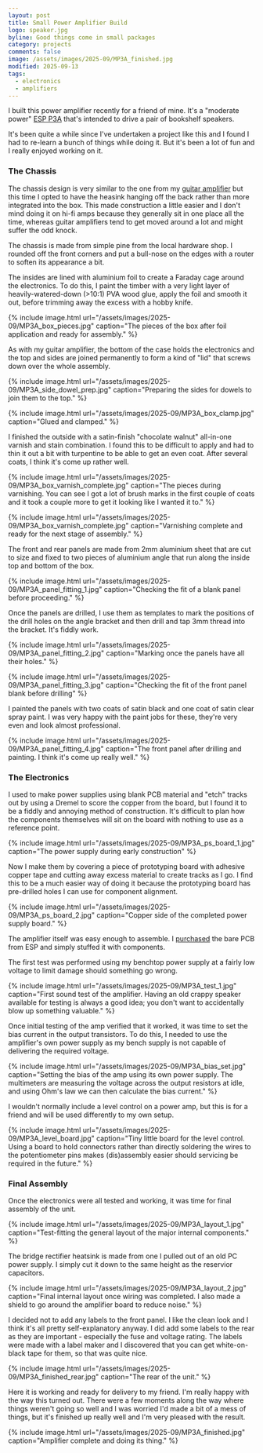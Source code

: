 ```yaml
---
layout: post
title: Small Power Amplifier Build
logo: speaker.jpg
byline: Good things come in small packages
category: projects
comments: false
image: /assets/images/2025-09/MP3A_finished.jpg
modified: 2025-09-13
tags:
  - electronics
  - amplifiers
---
```


I built this power amplifier recently for a friend of mine. It's a "moderate power" [ESP P3A](https://sound-au.com/project3a.htm) that's intended to drive a pair of bookshelf speakers.

It's been quite a while since I've undertaken a project like this and I found I had to re-learn a bunch of things while doing it. But it's been a lot of fun and I really enjoyed working on it.

### The Chassis

The chassis design is very similar to the one from my [guitar amplifier](/projects/2016/04/10/ESP-P27-Guitar-Amp.html) but this time I opted to have the heasink hanging off the back rather than more integrated into the box. This made construction a little easier and I don't mind doing it on hi-fi amps because they generally sit in one place all the time, whereas guitar amplifiers tend to get moved around a lot and might suffer the odd knock.

The chassis is made from simple pine from the local hardware shop. I rounded off the front corners and put a bull-nose on the edges with a router to soften its appearance a bit.

The insides are lined with aluminium foil to create a Faraday cage around the electronics. To do this, I paint the timber with a very light layer of heavily-watered-down (>10:1) PVA wood glue, apply the foil and smooth it out, before trimming away the excess with a hobby knife.

{% include image.html url="/assets/images/2025-09/MP3A_box_pieces.jpg" caption="The pieces of the box after foil application and ready for assembly." %}

As with my guitar amplifier, the bottom of the case holds the electronics and the top and sides are joined permanently to form a kind of "lid" that screws down over the whole assembly.

{% include image.html url="/assets/images/2025-09/MP3A_side_dowel_prep.jpg" caption="Preparing the sides for dowels to join them to the top." %}

{% include image.html url="/assets/images/2025-09/MP3A_box_clamp.jpg" caption="Glued and clamped." %}

I finished the outside with a satin-finish "chocolate walnut" all-in-one varnish and stain combination. I found this to be difficult to apply and had to thin it out a bit with turpentine to be able to get an even coat. After several coats, I think it's come up rather well.

{% include image.html url="/assets/images/2025-09/MP3A_box_varnish_complete.jpg" caption="The pieces during varnishing. You can see I got a lot of brush marks in the first couple of coats and it took a couple more to get it looking like I wanted it to." %}

{% include image.html url="/assets/images/2025-09/MP3A_box_varnish_complete.jpg" caption="Varnishing complete and ready for the next stage of assembly." %}

The front and rear panels are made from 2mm aluminium sheet that are cut to size and fixed to two pieces of aluminium angle that run along the inside top and bottom of the box.

{% include image.html url="/assets/images/2025-09/MP3A_panel_fitting_1.jpg" caption="Checking the fit of a blank panel before proceeding." %}

Once the panels are drilled, I use them as templates to mark the positions of the drill holes on the angle bracket and then drill and tap 3mm thread into the bracket. It's fiddly work.

{% include image.html url="/assets/images/2025-09/MP3A_panel_fitting_2.jpg" caption="Marking once the panels have all their holes." %}

{% include image.html url="/assets/images/2025-09/MP3A_panel_fitting_3.jpg" caption="Checking the fit of the front panel blank before drilling" %}

I painted the panels with two coats of satin black and one coat of satin clear spray paint. I was very happy with the paint jobs for these, they're very even and look almost professional.

{% include image.html url="/assets/images/2025-09/MP3A_panel_fitting_4.jpg" caption="The front panel after drilling and painting. I think it's come up really well." %}

### The Electronics

I used to make power supplies using blank PCB material and "etch" tracks out by using a Dremel to score the copper from the board, but I found it to be a fiddly and annoying method of construction. It's difficult to plan how the components themselves will sit on the board with nothing to use as a reference point.

{% include image.html url="/assets/images/2025-09/MP3A_ps_board_1.jpg" caption="The power supply during early construction" %}

Now I make them by covering a piece of prototyping board with adhesive copper tape and cutting away excess material to create tracks as I go. I find this to be a much easier way of doing it because the prototyping board has pre-drilled holes I can use for component alignment.

{% include image.html url="/assets/images/2025-09/MP3A_ps_board_2.jpg" caption="Copper side of the completed power supply board." %}

The amplifier itself was easy enough to assemble. I [purchased](https://sound-au.com/pcb/pricelist.html) the bare PCB from ESP and simply stuffed it with components.

The first test was performed using my benchtop power supply at a fairly low voltage to limit damage should something go wrong.

{% include image.html url="/assets/images/2025-09/MP3A_test_1.jpg" caption="First sound test of the amplifier. Having an old crappy speaker available for testing is always a good idea; you don't want to accidentally blow up something valuable." %}

Once initial testing of the amp verified that it worked, it was time to set the bias current in the output transistors. To do this, I needed to use the amplifier's own power supply as my bench supply is not capable of delivering the required voltage.

{% include image.html url="/assets/images/2025-09/MP3A_bias_set.jpg" caption="Setting the bias of the amp using its own power supply. The multimeters are measuring the voltage across the output resistors at idle, and using Ohm's law we can then calculate the bias current." %}

I wouldn't normally include a level control on a power amp, but this is for a friend and will be used differently to my own setup.

{% include image.html url="/assets/images/2025-09/MP3A_level_board.jpg" caption="Tiny little board for the level control. Using a board to hold connectors rather than directly soldering the wires to the potentiometer pins makes (dis)assembly easier should servicing be required in the future." %}

### Final Assembly

Once the electronics were all tested and working, it was time for final assembly of the unit.

{% include image.html url="/assets/images/2025-09/MP3A_layout_1.jpg" caption="Test-fitting the general layout of the major internal components." %}

The bridge rectifier heatsink is made from one I pulled out of an old PC power supply. I simply cut it down to the same height as the reservior capacitors.

{% include image.html url="/assets/images/2025-09/MP3A_layout_2.jpg" caption="Final internal layout once wiring was completed. I also made a shield to go around the amplifier board to reduce noise." %}

I decided not to add any labels to the front panel. I like the clean look and I think it's all pretty self-explanatory anyway. I did add some labels to the rear as they are important - especially the fuse and voltage rating. The labels were made with a label maker and I discovered that you can get white-on-black tape for them, so that was quite nice.

{% include image.html url="/assets/images/2025-09/MP3A_finished_rear.jpg" caption="The rear of the unit." %}

Here it is working and ready for delivery to my friend. I'm really happy with the way this turned out. There were a few moments along the way where things weren't going so well and I was worried I'd made a bit of a mess of things, but it's finished up really well and I'm very pleased with the result.

{% include image.html url="/assets/images/2025-09/MP3A_finished.jpg" caption="Amplifier complete and doing its thing." %}
